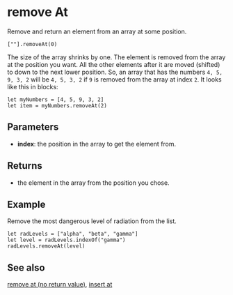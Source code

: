 # remove At

Remove and return an element from an array at some position.

```sig
[""].removeAt(0)
```

The size of the array shrinks by one. The element is removed from the array at the position you want. All the other elements after it are moved (shifted) to down to the next lower position. So, an array that has the numbers
`4, 5, 9, 3, 2` will be `4, 5, 3, 2` if `9` is removed from the array at index `2`. It looks like this in blocks:

```block
let myNumbers = [4, 5, 9, 3, 2]
let item = myNumbers.removeAt(2)
```

## Parameters

* **index**: the position in the array to get the element from.

## Returns

* the element in the array from the position you chose.

## Example

Remove the most dangerous level of radiation from the list.

```block
let radLevels = ["alpha", "beta", "gamma"]
let level = radLevels.indexOf("gamma")
radLevels.removeAt(level)
```

## See also

[remove at (no return value)](/reference/arrays/remove-at-statement),
[insert at](/reference/arrays/insert-at)
